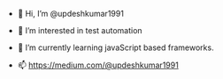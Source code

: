 - 👋 Hi, I’m @updeshkumar1991
- 👀 I’m interested in test automation
- 🌱 I’m currently learning javaScript based frameworks.

- 📫 https://medium.com/@updeshkumar1991

<!---
updeshkumar1991/updeshkumar1991 is a ✨ special ✨ repository because its `README.md` (this file) appears on your GitHub profile.
You can click the Preview link to take a look at your changes.
--->
